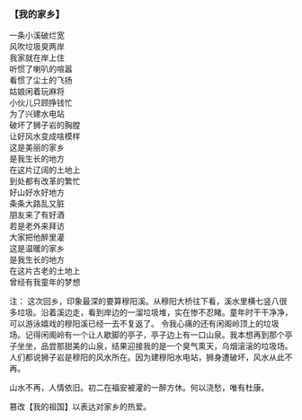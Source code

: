 ### 【我的家乡】

一条小溪破烂宽  
风吹垃圾臭两岸  
我家就在岸上住  
听惯了喇叭的喧嚣  
看惯了尘土的飞扬  
姑娘闲着玩麻将  
小伙儿只顾挣钱忙  
为了兴建水电站  
破坏了狮子岩的胸膛  
让好风水变成啥模样  
这是美丽的家乡  
是我生长的地方  
在这片辽阔的土地上  
到处都有改革的繁忙  
好山好水好地方  
条条大路乱又脏  
朋友来了有好酒  
若是老外来拜访  
大家把他醉里灌  
这是温暖的家乡  
是我生长的地方  
在这片古老的土地上  
曾经有我童年的梦想  


注：
这次回乡，印象最深的要算穆阳溪。从穆阳大桥往下看，溪水里横七竖八很多垃圾。沿着溪边走，看到岸边的一溜垃圾堆，实在惨不忍睹。童年时干干净净，可以游泳嬉戏的穆阳溪已经一去不复返了。
令我心痛的还有闲阁岭顶上的垃圾场。记得闲阁岭有一个让人歇脚的亭子，亭子边上有一口山泉。我本想再到那个亭子坐坐，品尝那甜美的山泉，结果迎接我的是一个臭气熏天，乌烟滚滚的垃圾场。
人们都说狮子岩是穆阳的风水所在。因为建穆阳水电站，狮身遭破坏，风水从此不再。

山水不再，人情依旧。初二在福安被灌的一醉方休。何以浇愁，唯有杜康。

篡改【我的祖国】以表达对家乡的热爱。
